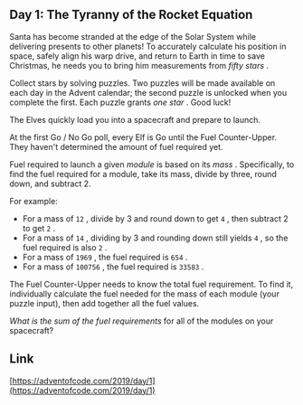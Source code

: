 ## Day 1: The Tyranny of the Rocket Equation

Santa has become stranded at the edge of the Solar System while delivering presents to other planets! To accurately calculate his position in space, safely align his warp drive, and return to Earth in time to save Christmas, he needs you to bring him measurements from _fifty stars_ .

Collect stars by solving puzzles. Two puzzles will be made available on each day in the Advent calendar; the second puzzle is unlocked when you complete the first. Each puzzle grants _one star_ . Good luck!

The Elves quickly load you into a spacecraft and prepare to launch.

At the first Go / No Go poll, every Elf is Go until the Fuel Counter-Upper. They haven't determined the amount of fuel required yet.

Fuel required to launch a given _module_ is based on its _mass_ . Specifically, to find the fuel required for a module, take its mass, divide by three, round down, and subtract 2.

For example:

- For a mass of `12` , divide by 3 and round down to get `4` , then subtract 2 to get `2` .
- For a mass of `14` , dividing by 3 and rounding down still yields `4` , so the fuel required is also `2` .
- For a mass of `1969` , the fuel required is `654` .
- For a mass of `100756` , the fuel required is `33583` .

The Fuel Counter-Upper needs to know the total fuel requirement. To find it, individually calculate the fuel needed for the mass of each module (your puzzle input), then add together all the fuel values.

_What is the sum of the fuel requirements_ for all of the modules on your spacecraft?

## Link

[https://adventofcode.com/2019/day/1](https://adventofcode.com/2019/day/1)

